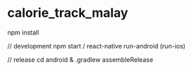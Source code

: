 # calorie_track_malay

npm install

// development
npm start / react-native run-android (run-ios)

// release
cd android & .gradlew assembleRelease
